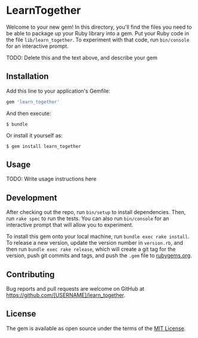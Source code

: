 # LearnTogether

Welcome to your new gem! In this directory, you'll find the files you need to be able to package up your Ruby library into a gem. Put your Ruby code in the file `lib/learn_together`. To experiment with that code, run `bin/console` for an interactive prompt.

TODO: Delete this and the text above, and describe your gem

## Installation

Add this line to your application's Gemfile:

```ruby
gem 'learn_together'
```

And then execute:

    $ bundle

Or install it yourself as:

    $ gem install learn_together

## Usage

TODO: Write usage instructions here

## Development

After checking out the repo, run `bin/setup` to install dependencies. Then, run `rake spec` to run the tests. You can also run `bin/console` for an interactive prompt that will allow you to experiment.

To install this gem onto your local machine, run `bundle exec rake install`. To release a new version, update the version number in `version.rb`, and then run `bundle exec rake release`, which will create a git tag for the version, push git commits and tags, and push the `.gem` file to [rubygems.org](https://rubygems.org).

## Contributing

Bug reports and pull requests are welcome on GitHub at https://github.com/[USERNAME]/learn_together.


## License

The gem is available as open source under the terms of the [MIT License](http://opensource.org/licenses/MIT).

